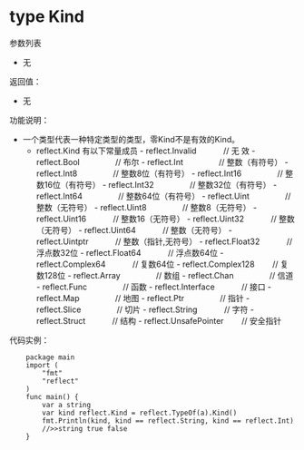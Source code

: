 # type Kind

参数列表

- 无

返回值：

- 无

功能说明：

- 一个类型代表一种特定类型的类型，零Kind不是有效的Kind。
  - reflect.Kind 有以下常量成员
    	- reflect.Invalid&nbsp;&nbsp;&nbsp;&nbsp;&nbsp;&nbsp;&nbsp;&nbsp;&nbsp;&nbsp;&nbsp;&nbsp;// 无	效
    	- reflect.Bool&nbsp;&nbsp;&nbsp;&nbsp;&nbsp;&nbsp;&nbsp;&nbsp;&nbsp;&nbsp;&nbsp;&nbsp;&nbsp;&nbsp;&nbsp;&nbsp;// 布尔
    	- reflect.Int&nbsp;&nbsp;&nbsp;&nbsp;&nbsp;&nbsp;&nbsp;&nbsp;&nbsp;&nbsp;&nbsp;&nbsp;&nbsp;&nbsp;&nbsp;&nbsp;// 整数（有符号）
    	- reflect.Int8&nbsp;&nbsp;&nbsp;&nbsp;&nbsp;&nbsp;&nbsp;&nbsp;&nbsp;&nbsp;&nbsp;&nbsp;&nbsp;&nbsp;&nbsp;&nbsp;// 整数8位（有符号）
    	- reflect.Int16&nbsp;&nbsp;&nbsp;&nbsp;&nbsp;&nbsp;&nbsp;&nbsp;&nbsp;&nbsp;&nbsp;&nbsp;&nbsp;&nbsp;&nbsp;&nbsp;// 整数16位（有符号）
    	- reflect.Int32&nbsp;&nbsp;&nbsp;&nbsp;&nbsp;&nbsp;&nbsp;&nbsp;&nbsp;&nbsp;&nbsp;&nbsp;&nbsp;&nbsp;&nbsp;&nbsp;// 整数32位（有符号）
    	- reflect.Int64&nbsp;&nbsp;&nbsp;&nbsp;&nbsp;&nbsp;&nbsp;&nbsp;&nbsp;&nbsp;&nbsp;&nbsp;&nbsp;&nbsp;&nbsp;&nbsp;// 整数64位（有符号）
    	- reflect.Uint&nbsp;&nbsp;&nbsp;&nbsp;&nbsp;&nbsp;&nbsp;&nbsp;&nbsp;&nbsp;&nbsp;&nbsp;&nbsp;&nbsp;&nbsp;&nbsp;// 整数（无符号）
    	- reflect.Uint8&nbsp;&nbsp;&nbsp;&nbsp;&nbsp;&nbsp;&nbsp;&nbsp;&nbsp;&nbsp;&nbsp;&nbsp;&nbsp;&nbsp;&nbsp;&nbsp;// 整数8（无符号）
    	- reflect.Uint16&nbsp;&nbsp;&nbsp;&nbsp;&nbsp;&nbsp;&nbsp;&nbsp;&nbsp;&nbsp;&nbsp;&nbsp;// 整数16（无符号）
    	- reflect.Uint32&nbsp;&nbsp;&nbsp;&nbsp;&nbsp;&nbsp;&nbsp;&nbsp;&nbsp;&nbsp;&nbsp;&nbsp;// 整数（无符号）
    	- reflect.Uint64&nbsp;&nbsp;&nbsp;&nbsp;&nbsp;&nbsp;&nbsp;&nbsp;&nbsp;&nbsp;&nbsp;&nbsp;// 整数（无符号）
    	- reflect.Uintptr&nbsp;&nbsp;&nbsp;&nbsp;&nbsp;&nbsp;&nbsp;&nbsp;&nbsp;&nbsp;&nbsp;&nbsp;// 整数（指针,无符号）
    	- reflect.Float32&nbsp;&nbsp;&nbsp;&nbsp;&nbsp;&nbsp;&nbsp;&nbsp;&nbsp;&nbsp;&nbsp;&nbsp;// 浮点数32位
    	- reflect.Float64&nbsp;&nbsp;&nbsp;&nbsp;&nbsp;&nbsp;&nbsp;&nbsp;&nbsp;&nbsp;&nbsp;&nbsp;// 浮点数64位
    	- reflect.Complex64&nbsp;&nbsp;&nbsp;&nbsp;&nbsp;&nbsp;&nbsp;&nbsp;&nbsp;&nbsp;&nbsp;&nbsp;// 复数64位
    	- reflect.Complex128&nbsp;&nbsp;&nbsp;&nbsp;&nbsp;&nbsp;&nbsp;&nbsp;// 复数128位
    	- reflect.Array&nbsp;&nbsp;&nbsp;&nbsp;&nbsp;&nbsp;&nbsp;&nbsp;&nbsp;&nbsp;&nbsp;&nbsp;&nbsp;&nbsp;&nbsp;&nbsp;// 数组
    	- reflect.Chan&nbsp;&nbsp;&nbsp;&nbsp;&nbsp;&nbsp;&nbsp;&nbsp;&nbsp;&nbsp;&nbsp;&nbsp;&nbsp;&nbsp;&nbsp;&nbsp;// 信道
    	- reflect.Func&nbsp;&nbsp;&nbsp;&nbsp;&nbsp;&nbsp;&nbsp;&nbsp;&nbsp;&nbsp;&nbsp;&nbsp;&nbsp;&nbsp;&nbsp;&nbsp;// 函数
    	- reflect.Interface&nbsp;&nbsp;&nbsp;&nbsp;&nbsp;&nbsp;&nbsp;&nbsp;&nbsp;&nbsp;&nbsp;&nbsp;// 接口
    	- reflect.Map&nbsp;&nbsp;&nbsp;&nbsp;&nbsp;&nbsp;&nbsp;&nbsp;&nbsp;&nbsp;&nbsp;&nbsp;&nbsp;&nbsp;&nbsp;&nbsp;// 地图
    	- reflect.Ptr&nbsp;&nbsp;&nbsp;&nbsp;&nbsp;&nbsp;&nbsp;&nbsp;&nbsp;&nbsp;&nbsp;&nbsp;&nbsp;&nbsp;&nbsp;&nbsp;// 指针
    	- reflect.Slice&nbsp;&nbsp;&nbsp;&nbsp;&nbsp;&nbsp;&nbsp;&nbsp;&nbsp;&nbsp;&nbsp;&nbsp;&nbsp;&nbsp;&nbsp;&nbsp;// 切片
    	- reflect.String&nbsp;&nbsp;&nbsp;&nbsp;&nbsp;&nbsp;&nbsp;&nbsp;&nbsp;&nbsp;&nbsp;&nbsp;// 字符
    	- reflect.Struct&nbsp;&nbsp;&nbsp;&nbsp;&nbsp;&nbsp;&nbsp;&nbsp;&nbsp;&nbsp;&nbsp;&nbsp;// 结构
    	- reflect.UnsafePointer&nbsp;&nbsp;&nbsp;&nbsp;&nbsp;&nbsp;&nbsp;&nbsp;// 安全指针


代码实例：

		package main
		import (
		    "fmt"
		    "reflect"
		)
		func main() {
			var a string
			var kind reflect.Kind = reflect.TypeOf(a).Kind()
			fmt.Println(kind, kind == reflect.String, kind == reflect.Int)
			//>>string true false
		}
